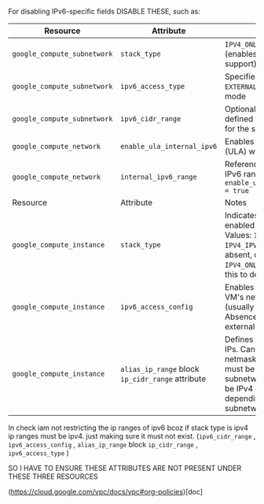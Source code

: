 For disabling IPv6-specific fields DISABLE THESE, such as:

| Resource                    | Attribute                  | Purpose                                                                 |
| --------------------------- | -------------------------- | ----------------------------------------------------------------------- |
| `google_compute_subnetwork` | `stack_type`               | `IPV4_ONLY` or `IPV4_IPV6` (enables dual-stack IPv6 support)           |
| `google_compute_subnetwork` | `ipv6_access_type`         | Specifies `INTERNAL` or `EXTERNAL` IPv6 access mode                    |
| `google_compute_subnetwork` | `ipv6_cidr_range`          | Optional manually defined IPv6 CIDR range for the subnetwork           |
| `google_compute_network`    | `enable_ula_internal_ipv6` | Enables internal IPv6 (ULA) within the VPC                             |
| `google_compute_network`    | `internal_ipv6_range`      | References the internal IPv6 range; requires `enable_ula_internal_ipv6 = true` |
| Resource                  | Attribute            | Notes                                                                                                
| `google_compute_instance` | `stack_type`         | Indicates if IPv6 is enabled on the NIC. Values: `IPV4_ONLY`, `IPV4_IPV6`, `IPV6_ONLY`. If absent, defaults to `IPV4_ONLY`. You can check this to detect IPv6 usage. |
| `google_compute_instance` | `ipv6_access_config` | Enables IPv6 access on a VM's network interface (usually external). Absence means no external IPv6 access.                                                                                       |
| `google_compute_instance` | `alias_ip_range` block `ip_cidr_range` attribute| Defines IP range for alias IPs. Can be single IP, netmask, or CIDR, but must be in the subnetwork range. Can be IPv4 or IPv6 depending on subnetwork.                |


In check iam not restricting the ip ranges of ipv6 bcoz if stack type is ipv4 ip ranges must be ipv4. just making sure it must not exist.
(`ipv6_cidr_range`  , `ipv6_access_config` , `alias_ip_range` block `ip_cidr_range` , `ipv6_access_type` )

SO I HAVE TO ENSURE THESE ATTRIBUTES ARE NOT PRESENT UNDER THESE THREE RESOURCES 
 
(https://cloud.google.com/vpc/docs/vpc#org-policies)[doc]
